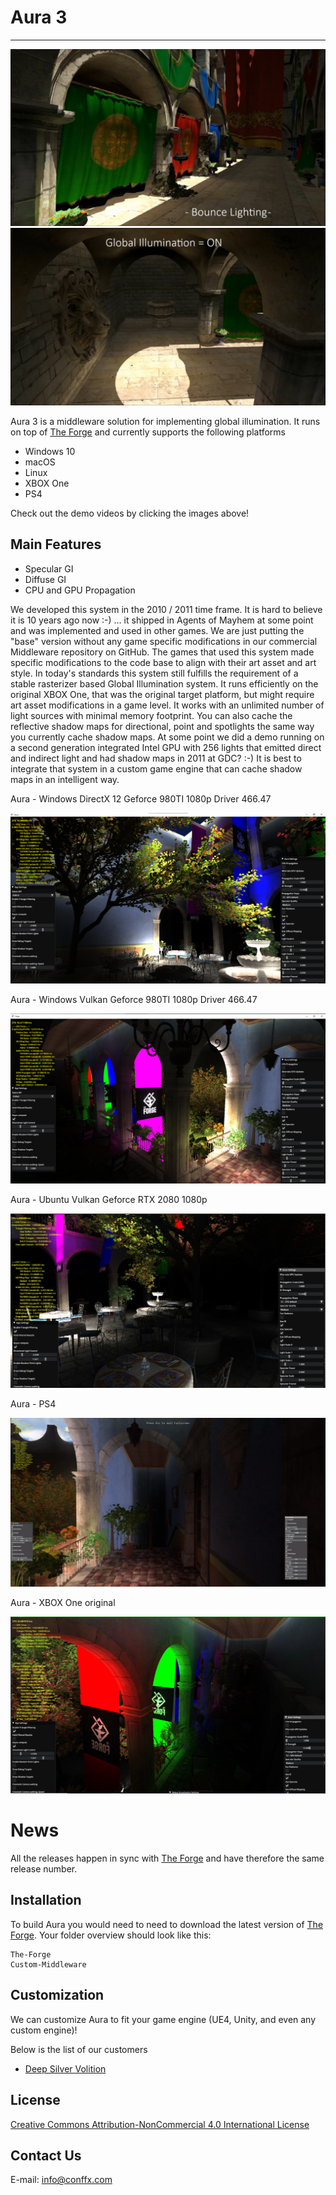 # Aura 3
----

[![](Screenshots/main88113804.png)](https://vimeo.com/88113804)
[![](Screenshots/main88114035.png)](https://vimeo.com/88114035)

Aura 3 is a middleware solution for implementing global illumination. It runs on top of [The Forge](https://github.com/ConfettiFX/The-Forge) and currently supports the following platforms
* Windows 10
* macOS
* Linux
* XBOX One
* PS4

Check out the demo videos by clicking the images above!

## Main Features

  - Specular GI
  - Diffuse GI
  - CPU and GPU Propagation

We developed this system in the 2010 / 2011 time frame. It is hard to believe it is 10 years ago now :-) ... it shipped in Agents of Mayhem at some point and was implemented and used in other games. We are just putting the "base" version without any game specific modifications in our commercial Middleware repository on GitHub. The games that used this system made specific modifications to the code base to align with their art asset and art style.
 In today's standards this system still fulfills the requirement of a stable rasterizer based Global Illumination system. It runs efficiently on the original XBOX One, that was the original target platform, but might require art asset modifications in a game level. 
 It works with an unlimited number of light sources with minimal memory footprint. You can also cache the reflective shadow maps for directional, point and spotlights the same way you currently cache shadow maps. At some point we did a demo running on a second generation integrated Intel GPU with 256 lights that emitted direct and indirect light and had shadow maps in 2011 at GDC? :-)
 It is best to integrate that system in a custom game engine that can cache shadow maps in an intelligent way. 

Aura - Windows DirectX 12 Geforce 980TI 1080p Driver 466.47

![Aura on Windows DX12](Screenshots/W10-D3D12-GTX980Ti-Driver_466.47.png)


Aura - Windows Vulkan Geforce 980TI 1080p Driver 466.47

![Aura on Windows Vulkan](Screenshots/W10-Vulkan-GTX980Ti-Driver_466.47.png)

Aura - Ubuntu Vulkan Geforce RTX 2080 1080p

![Aura on Ubuntu Vulkan](Screenshots/ubuntu-Vulkan-RTX2080-Driver_.png)

Aura - PS4

![Aura on Ubuntu Vulkan](Screenshots/PS4.png)

Aura - XBOX One original

![Aura on Ubuntu Vulkan](Screenshots/XBoxOne.png)


# News
All the releases happen in sync with [The Forge](https://github.com/ConfettiFX/The-Forge) and have therefore the same release number.

 
## Installation

 To build Aura you would need to need to download the latest version of [The Forge](https://github.com/ConfettiFX/The-Forge). Your folder overview should look like this:

 ```
 The-Forge
 Custom-Middleware
 ```


## Customization

We can customize Aura to fit your game engine (UE4, Unity, and even any custom engine)!

Below is the list of our customers

- [Deep Silver Volition](https://www.dsvolition.com/)


## License

[Creative Commons Attribution-NonCommercial 4.0 International License](https://creativecommons.org/licenses/by-nc/4.0/legalcode)


## Contact Us

E-mail: info@conffx.com
